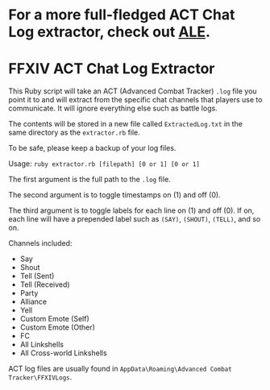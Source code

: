 # For a more full-fledged ACT Chat Log extractor, check out [ALE](https://github.com/yesokcool/ALE).

# FFXIV ACT Chat Log Extractor

This Ruby script will take an ACT (Advanced Combat Tracker) `.log` file you point it to and will extract from the specific chat channels that players use to communicate. It will ignore everything else such as battle logs. 

The contents will be stored in a new file called `ExtractedLog.txt` in the same directory as the `extractor.rb` file.

To be safe, please keep a backup of your log files.

Usage: `ruby extractor.rb [filepath] [0 or 1] [0 or 1]`

The first argument is the full path to the `.log` file. 

The second argument is to toggle timestamps on (1) and off (0). 

The third argument is to toggle labels for each line on (1) and off (0). If on, each line will have a prepended label such as `(SAY)`, `(SHOUT)`, `(TELL)`, and so on.

Channels included:
* Say
* Shout
* Tell (Sent)
* Tell (Received)
* Party
* Alliance
* Yell
* Custom Emote (Self)
* Custom Emote (Other)
* FC
* All Linkshells
* All Cross-world Linkshells

ACT log files are usually found in `AppData\Roaming\Advanced Combat Tracker\FFXIVLogs`.
